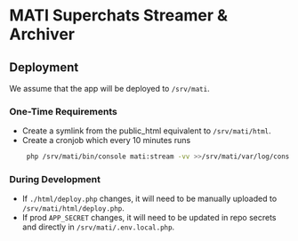 # MATI Superchats Streamer & Archiver

## Deployment
We assume that the app will be deployed to `/srv/mati`.

### One-Time Requirements
* Create a symlink from the public_html equivalent to `/srv/mati/html`.
* Create a cronjob which every 10 minutes runs
  ```bash
   php /srv/mati/bin/console mati:stream -vv >>/srv/mati/var/log/console.log 2>&1
   ```

### During Development
* If `./html/deploy.php` changes, it will need to be manually uploaded to `/srv/mati/html/deploy.php`.
* If prod `APP_SECRET` changes, it will need to be updated in repo secrets and directly in `/srv/mati/.env.local.php`.
